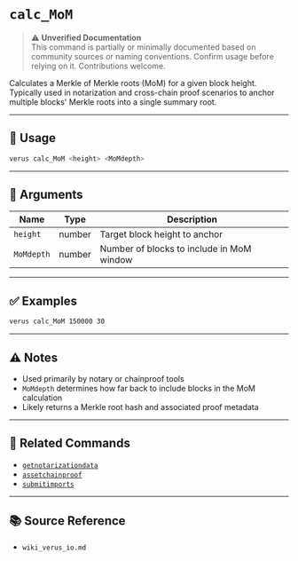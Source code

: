 # `calc_MoM`

> ⚠️ **Unverified Documentation**  
> This command is partially or minimally documented based on community sources or naming conventions. Confirm usage before relying on it. Contributions welcome.

Calculates a Merkle of Merkle roots (MoM) for a given block height. Typically used in notarization and cross-chain proof scenarios to anchor multiple blocks' Merkle roots into a single summary root.

---

## 🔧 Usage
```bash
verus calc_MoM <height> <MoMdepth>
```

---

## 🧾 Arguments

| Name        | Type   | Description                                |
|-------------|--------|--------------------------------------------|
| `height`    | number | Target block height to anchor              |
| `MoMdepth`  | number | Number of blocks to include in MoM window  |

---

## ✅ Examples
```bash
verus calc_MoM 150000 30
```

---

## ⚠️ Notes
- Used primarily by notary or chainproof tools
- `MoMdepth` determines how far back to include blocks in the MoM calculation
- Likely returns a Merkle root hash and associated proof metadata

---

## 🔗 Related Commands
- [`getnotarizationdata`](./getnotarizationdata.md)
- [`assetchainproof`](./assetchainproof.md)
- [`submitimports`](./submitimports.md)

---

## 📚 Source Reference
- `wiki_verus_io.md`
